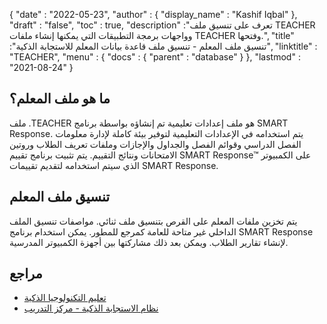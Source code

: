 {
  "date" : "2022-05-23",
  "author" : {
    "display_name" : "Kashif Iqbal"
},
  "draft" : "false",
  "toc" : true,
  "description" :"تعرف على تنسيق ملف TEACHER وواجهات برمجة التطبيقات التي يمكنها إنشاء ملفات TEACHER وفتحها.",
  "title" :"تنسيق ملف المعلم - تنسيق ملف قاعدة بيانات المعلم للاستجابة الذكية",
  "linktitle" : "TEACHER",
  "menu" : {
    "docs" : {
      "parent" : "database"
}
},
  "lastmod" : "2021-08-24"
}

## ما هو ملف المعلم؟

ملف .TEACHER هو ملف إعدادات تعليمية تم إنشاؤه بواسطة برنامج SMART Response. يتم استخدامه في الإعدادات التعليمية لتوفير بيئة كاملة لإدارة معلومات الفصل الدراسي وقوائم الفصل والجداول والإجازات وملفات تعريف الطلاب وروتين الامتحانات ونتائج التقييم. يتم تثبيت برنامج تقييم SMART Response™ على الكمبيوتر الذي سيتم استخدامه لتقديم تقييمات SMART Response.

## تنسيق ملف المعلم

يتم تخزين ملفات المعلم على القرص بتنسيق ملف ثنائي. مواصفات تنسيق الملف الداخلي غير متاحة للعامة كمرجع للمطور. يمكن استخدام برنامج SMART Response لإنشاء تقارير الطلاب. ويمكن بعد ذلك مشاركتها بين أجهزة الكمبيوتر المدرسية.

## مراجع

* [تعليم التكنولوجيا الذكية](https://www.smarttech.com/en/education)
* [نظام الاستجابة الذكية - مركز التدريب](https://downloads.smarttech.com/media/trainingcenter/qrsrespsettingup.pdf)

